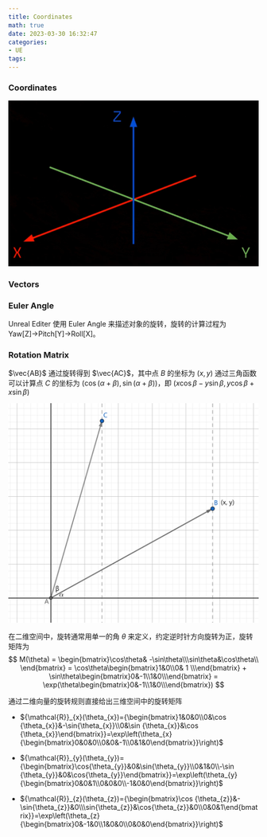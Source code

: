 ```yaml
---
title: Coordinates
math: true
date: 2023-03-30 16:32:47
categories:
- UE
tags:
---
```

### Coordinates
![Coordinates](Coordinates/Coordinates.png)

### Vectors

### Euler Angle
Unreal Editer 使用 Euler Angle 来描述对象的旋转，旋转的计算过程为 Yaw[Z]→Pitch[Y]→Roll[X]。

### Rotation Matrix
$\vec{AB}$ 通过旋转得到 $\vec{AC}$，其中点 $B$ 的坐标为 $(x, y)$ 通过三角函数可以计算点 $C$ 的坐标为 $(\cos(\alpha+\beta), \sin(\alpha+\beta))$，即 $(x\cos\beta-y\sin\beta, y\cos\beta+x\sin\beta)$

![2D Rotation](Coordinates/2D%20Rotation.png)

在二维空间中，旋转通常用单一的角 $\theta$ 来定义，约定逆时针方向旋转为正，旋转矩阵为
$$
M(\theta) = \begin{bmatrix}\cos\theta& -\sin\theta\\\sin\theta&\cos\theta\\
\end{bmatrix} = \cos\theta\begin{bmatrix}1&0\\0& 1 \\\end{bmatrix} + \sin\theta\begin{bmatrix}0&-1\\1&0\\\end{bmatrix} = \exp(\theta\begin{bmatrix}0&-1\\1&0\\\end{bmatrix})
$$

通过二维向量的旋转规则直接给出三维空间中的旋转矩阵
- ${\mathcal{R}}_{x}(\theta_{x})={\begin{bmatrix}1&0&0\\0&\cos {\theta_{x}}&-\sin{\theta_{x}}\\0&\sin {\theta_{x}}&\cos {\theta_{x}}\end{bmatrix}}=\exp\left(\theta_{x}{\begin{bmatrix}0&0&0\\0&0&-1\\0&1&0\end{bmatrix}}\right)$

- ${\mathcal{R}}_{y}(\theta_{y})={\begin{bmatrix}\cos{\theta_{y}}&0&\sin{\theta_{y}}\\0&1&0\\-\sin {\theta_{y}}&0&\cos{\theta_{y}}\end{bmatrix}}=\exp\left(\theta_{y}{\begin{bmatrix}0&0&1\\0&0&0\\-1&0&0\end{bmatrix}}\right)$

- ${\mathcal{R}}_{z}(\theta_{z})={\begin{bmatrix}\cos {\theta_{z}}&-\sin{\theta_{z}}&0\\\sin{\theta_{z}}&\cos{\theta_{z}}&0\\0&0&1\end{bmatrix}}=\exp\left(\theta_{z}{\begin{bmatrix}0&-1&0\\1&0&0\\0&0&0\end{bmatrix}}\right)$